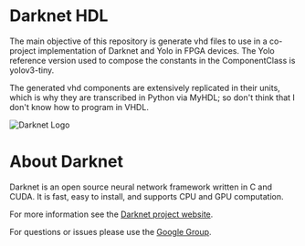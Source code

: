 # Darknet HDL

The main objective of this repository is generate vhd files to use in a co-project implementation of Darknet and Yolo in FPGA devices. The Yolo reference version used to compose the constants in the ComponentClass is yolov3-tiny.

The generated vhd components are extensively replicated in their units, which is why they are transcribed in Python via MyHDL; so don't think that I don't know how to program in VHDL.

![Darknet Logo](http://pjreddie.com/media/files/darknet-black-small.png)

# About Darknet #

Darknet is an open source neural network framework written in C and CUDA. It is fast, easy to install, and supports CPU and GPU computation.

For more information see the [Darknet project website](http://pjreddie.com/darknet).

For questions or issues please use the [Google Group](https://groups.google.com/forum/#!forum/darknet).
